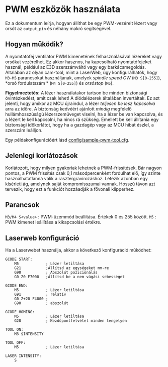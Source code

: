 # PWM eszközök használata

Ez a dokumentum leírja, hogyan állíthat be egy PWM-vezérelt lézert vagy orsót az `output_pin` és néhány makró segítségével.

## Hogyan működik?

A nyomtatófej ventilátor PWM kimenetének felhasználásával lézereket vagy orsókat vezérelhet. Ez akkor hasznos, ha kapcsolható nyomtatófejeket használ, például az E3D szerszámváltó vagy egy barkácsmegoldás. Általában az olyan cam-tool, mint a LaserWeb, úgy konfigurálhatók, hogy `M3-M5` parancsokat használjanak, amelyek *spindle speed CW* (`M3 S[0-255]`), *orsó fordulatszám * (`M4 S[0-255]`) és *orsóstop* (`M5`).

**Figyelmeztetés:** A lézer használatakor tartson be minden biztonsági óvintézkedést, amit csak lehet! A diódalézerek általában invertáltak. Ez azt jelenti, hogy amikor az MCU újraindul, a lézer *teljesen be lesz kapcsolva* arra az időre. A biztonság kedvéért ajánlott *mindig* megfelelő hullámhosszúságú lézerszemüveget viselni, ha a lézer be van kapcsolva, és a lézert le kell kapcsolni, ha nincs rá szükség. Emellett be kell állítania egy biztonsági időkorlátot, hogy ha a gazdagép vagy az MCU hibát észlel, a szerszám leálljon.

Egy példakonfigurációért lásd [config/sample-pwm-tool.cfg](/config/sample-pwm-tool.cfg).

## Jelenlegi korlátozások

Korlátozott, hogy milyen gyakoriak lehetnek a PWM-frissítések. Bár nagyon pontos, a PWM frissítés csak 0,1 másodpercenként fordulhat elő, így szinte használhatatlanná válik a rasztergravírozáshoz. Létezik azonban egy [kísérleti ág](https://github.com/Cirromulus/klipper/tree/laser_tool), amelynek saját kompromisszumai vannak. Hosszú távon azt tervezik, hogy ezt a funkciót hozzáadják a fővonali klipperhez.

## Parancsok

`M3/M4 S<value>` : PWM-üzemmód beállítása. Értékek 0 és 255 között. `M5` : PWM kimenet leállítása a kikapcsolási értékre.

## Laserweb konfiguráció

Ha a Laserwebet használja, akkor a következő konfiguráció működhet:

    GCODE START:
        M5            ; Lézer letiltása
        G21           ;Állítsd az egységeket mm-re
        G90           ; Abszolút pozicionálás
        G0 Z0 F7000   ;Állítsd be a nem vágási sebességet
    
    GCODE END:
        M5            ; Lézer letiltása
        G91           ; relatív
        G0 Z+20 F4000 ;
        G90           ; abszolút
    
    GCODE HOMING:
        M5            ; Lézer letiltása
        G28           ; Kezdőpontfelvétel minden tengelyen
    
    TOOL ON:
        M3 $INTENSITY
    
    TOOL OFF:
        M5            ; Lézer letiltása
    
    LASER INTENSITY:
        S
